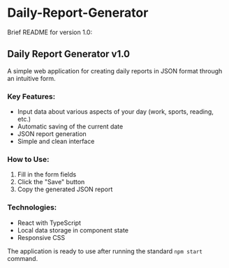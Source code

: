 # Daily-Report-Generator

Brief README for version 1.0:

## Daily Report Generator v1.0

A simple web application for creating daily reports in JSON format through an intuitive form.

### Key Features:
- Input data about various aspects of your day (work, sports, reading, etc.)
- Automatic saving of the current date
- JSON report generation
- Simple and clean interface

### How to Use:
1. Fill in the form fields
2. Click the "Save" button
3. Copy the generated JSON report

### Technologies:
- React with TypeScript
- Local data storage in component state
- Responsive CSS

The application is ready to use after running the standard `npm start` command.